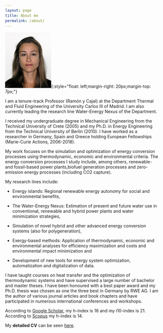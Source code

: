 ```yaml
---
layout: page
title: About me
permalink: /about/
---
```


![Fontina Petrakopoulou](/files/fontina_profile.jpg){:style="float: left;margin-right: 20px;margin-top: 7px;"}

I am a tenure-track Professor (Ramón y Cajal) at the Department Thermal and Fluid Engineering of the University Carlos III of Madrid. I am also currently leading the research line Water-Energy Nexus of the Department.

I received my undergraduate degree in Mechanical Engineering from the Technical University of Crete (2005) and my Ph.D. in
Energy Engineering from the Technical University of Berlin (2010). I have worked as a researcher in Germany,
Spain and Greece holding European Fellowships (Marie-Curie Actions, 2006-2018).

My work focuses on the simulation and optimization of energy conversion processes using thermodynamic, economic and environmental criteria. The energy conversion processes I study include, among others, renewable- and fossil-based power plants,biofuel generation processes and zero-emission energy processes (including CO2 capture).

My research lines include:

- Energy islands: Regional renewable energy autonomy for social and environmental benefits,

- The Water-Energy Nexus: Estimation of present and future water use in conventional, renewable and hybrid power plants and   water minimization strategies,

- Simulation of novel hybrid and other advanced energy conversion systems (also for polygeneration),

- Exergy-based methods: Application of thermodynamic, economic and environmental analyses for efficiency maximization and costs and environmental impact minimization and

- Development of new tools for energy system optimization, automatization and digitalization of data.

I have taught courses on heat transfer and the optimization of thermodynamic systems and have supervised a large number of bachelor and master theses. I have been honoured with a best paper award and my Ph.D. thesis was chosen as one the three best in Germany by RWE AG. I am the author of various journal articles and book chapters and have participated in numerous international conferences and workshops.

According to [Google Scholar](https://scholar.google.gr/citations?user=LLgloUsAAAAJ&hl=en), my h-index is 16 and my i10-index is 21. According to [Scopus](https://www.scopus.com/authid/detail.uri?authorId=36158603700) my h-index is 14.

My **detailed CV** can be seen [here](/files/CV_Petrakopoulou.pdf).

